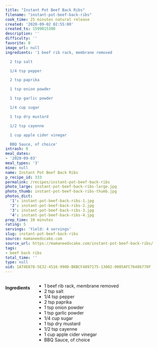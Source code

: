 ```yaml
---
title: "Instant Pot Beef Back Ribs"
filename: "instant-pot-beef-back-ribs"
cook_time: 25 minutes natural release
created: '2020-09-02 02:55:00'
created_ts: 1599015300
description: ''
difficulty: ''
favorite: 0
image_url: null
ingredients: '1 beef rib rack, membrane removed

  2 tsp salt

  1/4 tsp pepper

  2 tsp paprika

  1 tsp onion powder

  1 tsp garlic powder

  1/4 cup sugar

  1 tsp dry mustard

  1/2 tsp cayenne

  1 cup apple cider vinegar

  BBQ Sauce, of choice'
intrash: 0
meal_dates:
- '2020-09-03'
meal_types: '3'
mine: null
name: Instant Pot Beef Back Ribs
p_recipe_id: 333
permalink: /recipes/instant-pot-beef-back-ribs
photo_large: instant-pot-beef-back-ribs-large.jpg
photo_thumb: instant-pot-beef-back-ribs-thumb.jpg
photos_dict:
  '1': instant-pot-beef-back-ribs-1.jpg
  '2': instant-pot-beef-back-ribs-2.jpg
  '3': instant-pot-beef-back-ribs-3.jpg
  '4': instant-pot-beef-back-ribs-4.jpg
prep_time: 10 minutes
rating: 5
servings: 'Yield: 4 servings'
slug: instant-pot-beef-back-ribs
source: mamaneedscake.com
source_url: https://mamaneedscake.com/instant-pot-beef-back-ribs/
tags:
- beef back ribs
total_time: ''
type: null
uid: 1A74E878-5E32-4516-990D-B8BCF4897175-13002-0005AFC76486770F
---
```

<div class="large-8 medium-7 columns" id="writeup">	</div><!-- #writeup -->
</div><!-- #row-one -->
<div class="row" id="row-two">	<div class="medium-4 small-5 columns" id="ingredients"><h4>Ingredients</h4><div class="box box-ingredients content"><ul>
<li>1 beef rib rack, membrane removed</li>
<li>2 tsp salt</li>
<li>1/4 tsp pepper</li>
<li>2 tsp paprika</li>
<li>1 tsp onion powder</li>
<li>1 tsp garlic powder</li>
<li>1/4 cup sugar</li>
<li>1 tsp dry mustard</li>
<li>1/2 tsp cayenne</li>
<li>1 cup apple cider vinegar</li>
<li>BBQ Sauce, of choice</li>
</ul>
</div>	</div>	<div class="medium-6 small-7 columns" id="directions">	</div>